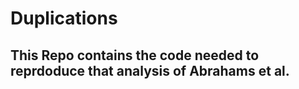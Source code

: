 # Duplications

## This Repo contains the code needed to reprdoduce that analysis of Abrahams et al.
